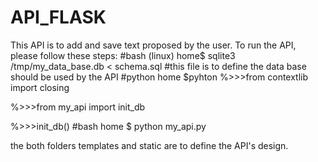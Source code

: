 # API_FLASK
This API is to add and save text proposed by the user.
To run the API, please follow these steps:
#bash (linux)
home$ sqlite3 /tmp/my_data_base.db < schema.sql #this file is to define the data base  should be used by the API 
#python
home $pyhton 
%>>>from contextlib import closing

%>>>from my_api import init_db

%>>>init_db()
#bash
home $ python my_api.py

the both folders templates and static are to define the API's design.
